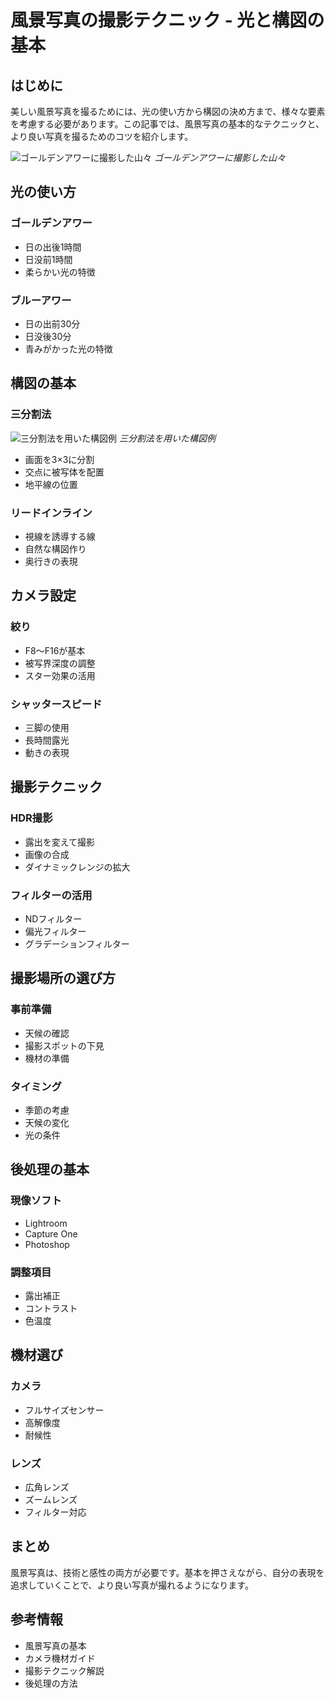# 風景写真の撮影テクニック - 光と構図の基本

## はじめに

美しい風景写真を撮るためには、光の使い方から構図の決め方まで、様々な要素を考慮する必要があります。この記事では、風景写真の基本的なテクニックと、より良い写真を撮るためのコツを紹介します。

![ゴールデンアワーに撮影した山々](/storage/posts/5/landscape-1.jpg)
*ゴールデンアワーに撮影した山々*

## 光の使い方

### ゴールデンアワー
- 日の出後1時間
- 日没前1時間
- 柔らかい光の特徴

### ブルーアワー
- 日の出前30分
- 日没後30分
- 青みがかった光の特徴

## 構図の基本

### 三分割法
![三分割法を用いた構図例](/storage/posts/5/landscape-2.jpg)
*三分割法を用いた構図例*

- 画面を3×3に分割
- 交点に被写体を配置
- 地平線の位置

### リードインライン
- 視線を誘導する線
- 自然な構図作り
- 奥行きの表現

## カメラ設定

### 絞り
- F8～F16が基本
- 被写界深度の調整
- スター効果の活用

### シャッタースピード
- 三脚の使用
- 長時間露光
- 動きの表現

## 撮影テクニック

### HDR撮影
- 露出を変えて撮影
- 画像の合成
- ダイナミックレンジの拡大

### フィルターの活用
- NDフィルター
- 偏光フィルター
- グラデーションフィルター

## 撮影場所の選び方

### 事前準備
- 天候の確認
- 撮影スポットの下見
- 機材の準備

### タイミング
- 季節の考慮
- 天候の変化
- 光の条件

## 後処理の基本

### 現像ソフト
- Lightroom
- Capture One
- Photoshop

### 調整項目
- 露出補正
- コントラスト
- 色温度

## 機材選び

### カメラ
- フルサイズセンサー
- 高解像度
- 耐候性

### レンズ
- 広角レンズ
- ズームレンズ
- フィルター対応

## まとめ

風景写真は、技術と感性の両方が必要です。基本を押さえながら、自分の表現を追求していくことで、より良い写真が撮れるようになります。

## 参考情報

- 風景写真の基本
- カメラ機材ガイド
- 撮影テクニック解説
- 後処理の方法 